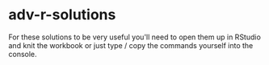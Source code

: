 # adv-r-solutions

For these solutions to be very useful you'll need to open them up in RStudio and knit the workbook or just type / copy the commands yourself into the console.
